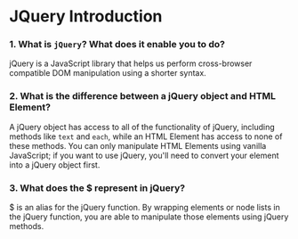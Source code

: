 # JQuery Introduction

### 1. What is `jQuery`? What does it enable you to do?

jQuery is a JavaScript library that helps us perform cross-browser compatible DOM manipulation using a shorter syntax. 

### 2. What is the difference between a jQuery object and HTML Element?

A jQuery object has access to all of the functionality of jQuery, including methods like `text` and `each`, while an HTML Element has access to none of these methods. You can only manipulate HTML Elements using vanilla JavaScript; if you want to use jQuery, you'll need to convert your element into a jQuery object first.

### 3. What does the $ represent in jQuery?

$ is an alias for the jQuery function. By wrapping elements or node lists in the jQuery function, you are able to manipulate those elements using jQuery methods.